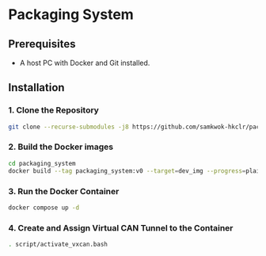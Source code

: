 # Packaging System

## Prerequisites

* A host PC with Docker and Git installed.

## Installation

### 1. Clone the Repository

```bash
git clone --recurse-submodules -j8 https://github.com/samkwok-hkclr/packaging_system
```

### 2. Build the Docker images

```bash
cd packaging_system
docker build --tag packaging_system:v0 --target=dev_img --progress=plain .
```

### 3. Run the Docker Container

```bash
docker compose up -d
```

### 4. Create and Assign Virtual CAN Tunnel to the Container

```bash
. script/activate_vxcan.bash
```
